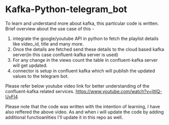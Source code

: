 # Kafka-Python-telegram_bot

To learn and understand more about kafka, this particular code is written.
Brief overview about the use case of this -
1. integrate the google/youtube API in python to fetch the playlist details like video_id, title and many more.
2. Once the details are fetched send these details to the cloud based kafka server(in this case confluent-kafka server is used)
3. For any change in the views count the table in confluent-kafka server will get updated.
4. connector is setup in confluent kafka which will publish the updated values to the telegram bot.

Please refer below youtube video link for better understanding of the confluent-kafka related services.
https://www.youtube.com/watch?v=jItIQ-UvFI4

Please note that the code was written with the intention of learning, I have also reffered the above video.
As and when i will update the code by adding additional functioanlities I'll update it in this repo as well.
